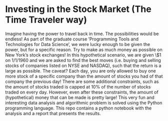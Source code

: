 # Investing in the Stock Market (The Time Traveler way)

Imagine having the power to travel back in time. The possibilities would be endless! As part of the graduate course ’Programming Tools and Technologies for Data Science’, we were lucky enough to be given the power, but for a specific reason. Try to make as much money as possible on New York’s stock exchanges! In this hypothetical scenario, we are given \\$1 on 1/1/1960 and we are asked to find the best moves (i.e. buying and selling stocks of companies listed on NYSE and NASDAQ), such that the return is a large as possible. The caveat? Each day, you are only allowed to buy one more stock of a specific company than the amount of stocks you had of that company the previous day! There are some additional constraints, such as the amount of stocks traded is capped at 10% of the number of stocks traded on every day. However, even after these constraints, the amount of (hypothetical) money that can be made is pretty large! This very fun and interesting data analysis and algorithmic problem is solved using the Python programming language. This repo contains a python notebook with the analysis and a report that presents the results.

